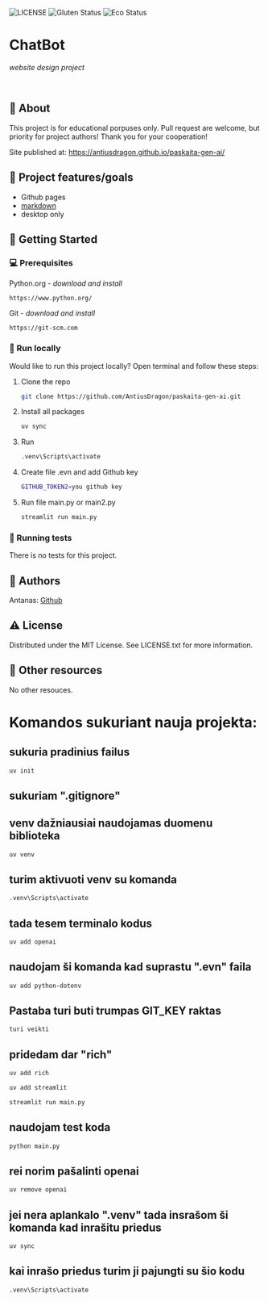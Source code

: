 ![LICENSE](https://img.shields.io/badge/license-MIT-blue.svg?style=flat-square)
![Gluten Status](https://img.shields.io/badge/Gluten-Free-green.svg)
![Eco Status](https://img.shields.io/badge/ECO-Friendly-green.svg)

# ChatBot

_website design project_

<br>

## 🌟 About

This project is for educational porpuses only. Pull request are welcome, but priority for project authors! Thank you for your cooperation!

Site published at: https://antiusdragon.github.io/paskaita-gen-ai/

## 🎯 Project features/goals

-   Github pages
-   [markdown](https://docs.github.com/en/get-started/writing-on-github/getting-started-with-writing-and-formatting-on-github/basic-writing-and-formatting-syntax)
-   desktop only

## 🧰 Getting Started

### 💻 Prerequisites

Python.org - _download and install_

```
https://www.python.org/
```

Git - _download and install_

```
https://git-scm.com
```

### 🏃 Run locally

Would like to run this project locally? Open terminal and follow these steps:

1. Clone the repo
    ```sh
    git clone https://github.com/AntiusDragon/paskaita-gen-ai.git
    ```
2. Install all packages
    ```sh
    uv sync
    ```
3. Run
    ```sh
    .venv\Scripts\activate
    ```
4. Create file .evn and add Github key
    ```sh
    GITHUB_TOKEN2=you github key
    ```
5. Run file main.py or main2.py
    ```sh
    streamlit run main.py
    ```

### 🧪 Running tests

There is no tests for this project.

## 🎅 Authors

Antanas: [Github](https://github.com/AntiusDragon)

## ⚠️ License

Distributed under the MIT License. See LICENSE.txt for more information.

## 🔗 Other resources

No other resouces.

# Komandos sukuriant nauja projekta:
## sukuria pradinius failus
```sh
uv init
```
## sukuriam ".gitignore"
## venv dažniausiai naudojamas duomenu biblioteka
```sh
uv venv
```
## turim aktivuoti venv su komanda
```sh
.venv\Scripts\activate
```
## tada tesem terminalo kodus
```sh
uv add openai
```
## naudojam ši komanda kad suprastu ".evn" faila
```sh
uv add python-dotenv
```
## Pastaba turi buti trumpas GIT_KEY raktas
```sh
turi veikti
```
## pridedam dar "rich"
```sh
uv add rich
```
```sh
uv add streamlit
```
```sh
streamlit run main.py
```



## naudojam test koda
```sh
python main.py
```
## rei norim pašalinti openai
```sh
uv remove openai
```
## jei nera aplankalo ".venv" tada insrašom ši komanda kad inrašitu priedus
```sh
uv sync
```
## kai inrašo priedus turim ji pajungti su šio kodu
```sh
.venv\Scripts\activate
```
